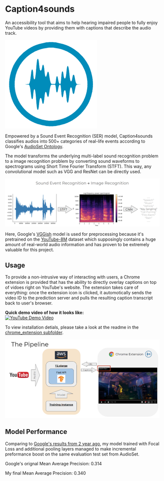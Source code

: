 # Caption4sounds

An accessibility tool that aims to help hearing impaired people to fully enjoy YouTube videos by providing them with captions that describe the audio track.

![alt text](https://github.com/hellokikicat/caption4sounds/blob/master/chrome_extension/caption4sounds/waveform-icon.png?raw=true)

Empowered by a Sound Event Recognition (SER) model, Caption4sounds classifies audios into 500+ categories of real-life events according to Google's [AudioSet Ontology](https://research.google.com/audioset/ontology/index.html).

The model transforms the underlying multi-label sound recognition problem to a image recognition problem by converting sound waveforms to spectrograms using Short Time Fourier Transform (STFT). This way, any convolutional model such as VGG and ResNet can be directly used.

![alt text](https://github.com/hellokikicat/caption4sounds/blob/master/.archived/spectrogram.png?raw=true)

Here, Google's [VGGish](https://ai.google/research/pubs/pub45611) model is used for preprocessing because it's pretrained on the [YouTube-8M](https://research.google.com/youtube8m/) dataset which supposingly contains a huge amount of real-world audio information and has proven to be extremely valuable for this project.


## Usage

To provide a non-intrusive way of interacting with users, a Chrome extension is provided that has the ability to directly overlay captions on top of vidoes right on YouTube's website. The extension takes care of everything: once the extension icon is clicked, it automotically sends the video ID to the prediction server and pulls the resulting caption transcript back to user's browser.

**Quick demo video of how it looks like:**\
[![YouTube Demo Video](https://img.youtube.com/vi/WR96fruymRU/0.jpg)](https://www.youtube.com/watch?v=WR96fruymRU?t=1)

To view installation detials, please take a look at the readme in the [chrome_extension subfolder](https://github.com/hellokikicat/caption4sounds/tree/master/chrome_extension).

![alt text](https://github.com/hellokikicat/caption4sounds/blob/master/.archived/pipeline.png?raw=true)

## Model Performance

Comparing to [Google's results from 2 year ago](https://arxiv.org/abs/1609.09430), my model trained with Focal Loss and additional pooling layers managed to make incremental preformance boost on the same evaluation test set from AudioSet.

Google's orignal Mean Average Precision: 0.314

My final Mean Average Precision: 0.340

